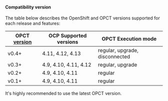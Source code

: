 #### Compatibility version <a name="prerequisites"></a>

The table below describes the OpenShift and OPCT versions supported for each release and features:

| OPCT [version](releases) | OCP Supported versions | OPCT Execution mode |
| -- | -- | -- |
| v0.4+ | 4.11, 4.12, 4.13 | regular, upgrade, disconnected |
| v0.3+ | 4.9, 4.10, 4.11, 4.12 | regular, upgrade |
| v0.2+ | 4.9, 4.10, 4.11 | regular |
| v0.1+ | 4.9, 4.10, 4.11 | regular |

It's highly recommended to use the latest OPCT version.

[releases]:https://github.com/redhat-openshift-ecosystem/provider-certification-tool/releases
